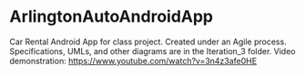 # ArlingtonAutoAndroidApp
Car Rental Android App for class project. Created under an Agile process. Specifications, UMLs, and other diagrams are in the Iteration_3 folder. Video demonstration: https://www.youtube.com/watch?v=3n4z3afe0HE
